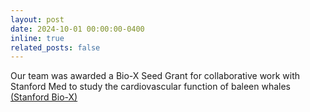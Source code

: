 ```yaml
---
layout: post
date: 2024-10-01 00:00:00-0400
inline: true
related_posts: false
---
```


Our team was awarded a Bio-X Seed Grant for collaborative work with Stanford Med to study the cardiovascular function of baleen whales <a href="https://biox.stanford.edu/research/seed-grants/interdisciplinary-initiatives-program-seed-grant-insights-molecular-drivers">(Stanford Bio-X)</a>

